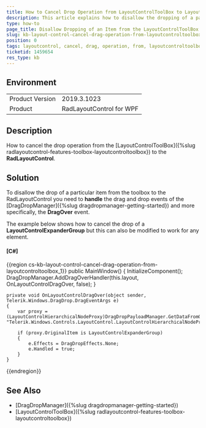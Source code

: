 ```yaml
---
title: How to Cancel Drop Operation from LayoutControlToolBox to LayoutControl
description: This article explains how to disallow the dropping of a particular item from the LayoutControlToolBox to the RadLayoutControl.
type: how-to
page_title: Disallow Dropping of an Item from the LayoutControlToolBox
slug: kb-layout-control-cancel-drag-operation-from-layoutcontroltoolbox
position: 0
tags: layoutcontrol, cancel, drag, operation, from, layoutcontroltoolbox
ticketid: 1459654
res_type: kb
---
```


## Environment
<table>
	<tbody>
		<tr>
			<td>Product Version</td>
			<td>2019.3.1023</td>
		</tr>
		<tr>
			<td>Product</td>
			<td>RadLayoutControl for WPF</td>
		</tr>
	</tbody>
</table>

## Description

How to cancel the drop operation from the [LayoutControlToolBox]({%slug radlayoutcontrol-features-toolbox-layoutcontroltoolbox}) to the **RadLayoutControl**. 

## Solution

To disallow the drop of a particular item from the toolbox to the RadLayoutControl you need to **handle** the drag and drop events of the [DragDropManager]({%slug dragdropmanager-getting-started}) and more specifically, the **DragOver** event.

The example below shows how to cancel the drop of a **LayoutControlExpanderGroup** but this can also be modified to work for any element.

#### __[C#]__

{{region cs-kb-layout-control-cancel-drag-operation-from-layoutcontroltoolbox_1}}
    public MainWindow()
    {
        InitializeComponent();
        DragDropManager.AddDragOverHandler(this.layout, OnLayoutControlDragOver, false);
    }

    private void OnLayoutControlDragOver(object sender, Telerik.Windows.DragDrop.DragEventArgs e)
    {
        var proxy = (LayoutControlHierarchicalNodeProxy)DragDropPayloadManager.GetDataFromObject(e.Data, "Telerik.Windows.Controls.LayoutControl.LayoutControlHierarchicalNodeProxy");

        if (proxy.OriginalItem is LayoutControlExpanderGroup)
        {
            e.Effects = DragDropEffects.None;
            e.Handled = true;
        }
    }
{{endregion}}

## See Also
* [DragDropManager]({%slug dragdropmanager-getting-started})
* [LayoutControlToolBox]({%slug radlayoutcontrol-features-toolbox-layoutcontroltoolbox})
